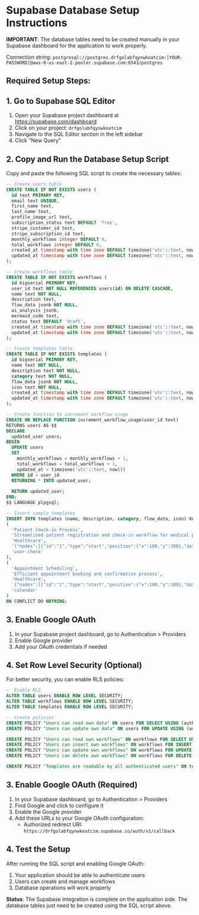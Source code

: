 # Supabase Database Setup Instructions

**IMPORTANT**: The database tables need to be created manually in your Supabase dashboard for the application to work properly.

Connection string: `postgresql://postgres.drfgolabfqynwkoatcim:[YOUR-PASSWORD]@aws-0-us-east-2.pooler.supabase.com:6543/postgres`

## Required Setup Steps:

## 1. Go to Supabase SQL Editor
1. Open your Supabase project dashboard at https://supabase.com/dashboard
2. Click on your project: `drfgolabfqynwkoatcim`
3. Navigate to the SQL Editor section in the left sidebar
4. Click "New Query"

## 2. Copy and Run the Database Setup Script
Copy and paste the following SQL script to create the necessary tables:

```sql
-- Create users table
CREATE TABLE IF NOT EXISTS users (
  id text PRIMARY KEY,
  email text UNIQUE,
  first_name text,
  last_name text,
  profile_image_url text,
  subscription_status text DEFAULT 'free',
  stripe_customer_id text,
  stripe_subscription_id text,
  monthly_workflows integer DEFAULT 0,
  total_workflows integer DEFAULT 0,
  created_at timestamp with time zone DEFAULT timezone('utc'::text, now()) NOT NULL,
  updated_at timestamp with time zone DEFAULT timezone('utc'::text, now()) NOT NULL
);

-- Create workflows table
CREATE TABLE IF NOT EXISTS workflows (
  id bigserial PRIMARY KEY,
  user_id text NOT NULL REFERENCES users(id) ON DELETE CASCADE,
  name text NOT NULL,
  description text,
  flow_data jsonb NOT NULL,
  ai_analysis jsonb,
  mermaid_code text,
  status text DEFAULT 'draft',
  created_at timestamp with time zone DEFAULT timezone('utc'::text, now()) NOT NULL,
  updated_at timestamp with time zone DEFAULT timezone('utc'::text, now()) NOT NULL
);

-- Create templates table
CREATE TABLE IF NOT EXISTS templates (
  id bigserial PRIMARY KEY,
  name text NOT NULL,
  description text NOT NULL,
  category text NOT NULL,
  flow_data jsonb NOT NULL,
  icon text NOT NULL,
  created_at timestamp with time zone DEFAULT timezone('utc'::text, now()) NOT NULL,
  updated_at timestamp with time zone DEFAULT timezone('utc'::text, now()) NOT NULL
);

-- Create function to increment workflow usage
CREATE OR REPLACE FUNCTION increment_workflow_usage(user_id text)
RETURNS users AS $$
DECLARE
  updated_user users;
BEGIN
  UPDATE users 
  SET 
    monthly_workflows = monthly_workflows + 1,
    total_workflows = total_workflows + 1,
    updated_at = timezone('utc'::text, now())
  WHERE id = user_id
  RETURNING * INTO updated_user;
  
  RETURN updated_user;
END;
$$ LANGUAGE plpgsql;

-- Insert sample templates
INSERT INTO templates (name, description, category, flow_data, icon) VALUES
(
  'Patient Check-in Process',
  'Streamlined patient registration and check-in workflow for medical practices',
  'Healthcare',
  '{"nodes":[{"id":"1","type":"start","position":{"x":100,"y":100},"data":{"label":"Patient Arrival"}},{"id":"2","type":"process","position":{"x":100,"y":200},"data":{"label":"Digital Check-in"}},{"id":"3","type":"decision","position":{"x":100,"y":300},"data":{"label":"Insurance Verification"}},{"id":"4","type":"end","position":{"x":100,"y":400},"data":{"label":"Ready for Provider"}}],"edges":[{"id":"e1-2","source":"1","target":"2"},{"id":"e2-3","source":"2","target":"3"},{"id":"e3-4","source":"3","target":"4"}]}',
  'user-check'
),
(
  'Appointment Scheduling',
  'Efficient appointment booking and confirmation process',
  'Healthcare',
  '{"nodes":[{"id":"1","type":"start","position":{"x":100,"y":100},"data":{"label":"Schedule Request"}},{"id":"2","type":"process","position":{"x":100,"y":200},"data":{"label":"Check Availability"}},{"id":"3","type":"decision","position":{"x":100,"y":300},"data":{"label":"Confirm Appointment"}},{"id":"4","type":"end","position":{"x":100,"y":400},"data":{"label":"Send Confirmation"}}],"edges":[{"id":"e1-2","source":"1","target":"2"},{"id":"e2-3","source":"2","target":"3"},{"id":"e3-4","source":"3","target":"4"}]}',
  'calendar'
)
ON CONFLICT DO NOTHING;
```

## 3. Enable Google OAuth
1. In your Supabase project dashboard, go to Authentication > Providers
2. Enable Google provider
3. Add your OAuth credentials if needed

## 4. Set Row Level Security (Optional)
For better security, you can enable RLS policies:

```sql
-- Enable RLS
ALTER TABLE users ENABLE ROW LEVEL SECURITY;
ALTER TABLE workflows ENABLE ROW LEVEL SECURITY;
ALTER TABLE templates ENABLE ROW LEVEL SECURITY;

-- Create policies
CREATE POLICY "Users can read own data" ON users FOR SELECT USING (auth.uid()::text = id);
CREATE POLICY "Users can update own data" ON users FOR UPDATE USING (auth.uid()::text = id);

CREATE POLICY "Users can read own workflows" ON workflows FOR SELECT USING (auth.uid()::text = user_id);
CREATE POLICY "Users can insert own workflows" ON workflows FOR INSERT WITH CHECK (auth.uid()::text = user_id);
CREATE POLICY "Users can update own workflows" ON workflows FOR UPDATE USING (auth.uid()::text = user_id);
CREATE POLICY "Users can delete own workflows" ON workflows FOR DELETE USING (auth.uid()::text = user_id);

CREATE POLICY "Templates are readable by all authenticated users" ON templates FOR SELECT TO authenticated;
```

## 3. Enable Google OAuth (Required)
1. In your Supabase dashboard, go to Authentication > Providers
2. Find Google and click to configure it
3. Enable the Google provider
4. Add these URLs to your Google OAuth configuration:
   - Authorized redirect URI: `https://drfgolabfqynwkoatcim.supabase.co/auth/v1/callback`

## 4. Test the Setup
After running the SQL script and enabling Google OAuth:
1. Your application should be able to authenticate users
2. Users can create and manage workflows
3. Database operations will work properly

**Status**: The Supabase integration is complete on the application side. The database tables just need to be created using the SQL script above.